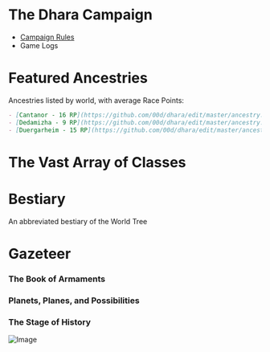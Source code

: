 # The Dhara Campaign

- [Campaign Rules](https://github.com/00d/dhara/edit/master/rules.md)
- Game Logs

# Featured Ancestries

Ancestries listed by world, with average Race Points:
```markdown
- [Cantanor - 16 RP](https://github.com/00d/dhara/edit/master/ancestry.md)
- [Dedamizha - 9 RP](https://github.com/00d/dhara/edit/master/ancestry.md)
- [Duergarheim - 15 RP](https://github.com/00d/dhara/edit/master/ancestry.md)
```

# The Vast Array of Classes

# Bestiary

An abbreviated bestiary of the World Tree

# Gazeteer

### The Book of Armaments

### Planets, Planes, and Possibilities

### The Stage of History

![Image](src)

